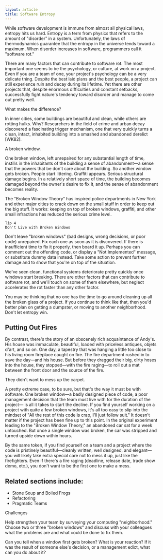 ```yaml
---
layout: article
title: Software Entropy
---
```


While software development is immune from almost all physical laws, entropy hits us hard. Entropy is a term from physics that refers to the amount of "disorder" in a system. Unfortunately, the laws of thermodynamics guarantee that the entropy in the universe tends toward a maximum. When disorder increases in software, programmers call it "software rot."

There are many factors that can contribute to software rot. The most important one seems to be the psychology, or culture, at work on a project. Even if you are a team of one, your project's psychology can be a very delicate thing. Despite the best laid plans and the best people, a project can still experience ruin and decay during its lifetime. Yet there are other projects that, despite enormous difficulties and constant setbacks, successfully fight nature's tendency toward disorder and manage to come out pretty well.

What makes the difference?


In inner cities, some buildings are beautiful and clean, while others are rotting hulks. Why? Researchers in the field of crime and urban decay discovered a fascinating trigger mechanism, one that very quickly turns a clean, intact, inhabited building into a smashed and abandoned derelict [WK82].

A broken window.

One broken window, left unrepaired for any substantial length of time, instills in the inhabitants of the building a sense of abandonment—a sense that the powers that be don't care about the building. So another window gets broken. People start littering. Graffiti appears. Serious structural damage begins. In a relatively short space of time, the building becomes damaged beyond the owner's desire to fix it, and the sense of abandonment becomes reality.

The "Broken Window Theory" has inspired police departments in New York and other major cities to crack down on the small stuff in order to keep out the big stuff. It works: keeping on top of broken windows, graffiti, and other small infractions has reduced the serious crime level.

```
Tip 4
Don't Live with Broken Windows

```

Don't leave "broken windows" (bad designs, wrong decisions, or poor code) unrepaired. Fix each one as soon as it is discovered. If there is insufficient time to fix it properly, then board it up. Perhaps you can comment out the offending code, or display a "Not Implemented" message, or substitute dummy data instead. Take some action to prevent further damage and to show that you're on top of the situation.

We've seen clean, functional systems deteriorate pretty quickly once windows start breaking. There are other factors that can contribute to software rot, and we'll touch on some of them elsewhere, but neglect accelerates the rot faster than any other factor.

You may be thinking that no one has the time to go around cleaning up all the broken glass of a project. If you continue to think like that, then you'd better plan on getting a dumpster, or moving to another neighborhood. Don't let entropy win.

## Putting Out Fires


By contrast, there's the story of an obscenely rich acquaintance of Andy's. His house was immaculate, beautiful, loaded with priceless antiques, objets d'art, and so on. One day, a tapestry that was hanging a little too close to his living room fireplace caught on fire. The fire department rushed in to save the day—and his house. But before they dragged their big, dirty hoses into the house, they stopped—with the fire raging—to roll out a mat between the front door and the source of the fire.

They didn't want to mess up the carpet.

A pretty extreme case, to be sure, but that's the way it must be with software. One broken window—a badly designed piece of code, a poor management decision that the team must live with for the duration of the project— is all it takes to start the decline. If you find yourself working on a project with quite a few broken windows, it's all too easy to slip into the mindset of "All the rest of this code is crap, I'll just follow suit." It doesn't matter if the project has been fine up to this point. In the original experiment leading to the "Broken Window Theory," an abandoned car sat for a week untouched. But once a single window was broken, the car was stripped and turned upside down within hours.

By the same token, if you find yourself on a team and a project where the code is pristinely beautiful—cleanly written, well designed, and elegant—you will likely take extra special care not to mess it up, just like the firefighters. Even if there's a fire raging (deadline, release date, trade show demo, etc.), you don't want to be the first one to make a mess.


## Related sections include:

 
* Stone Soup and Boiled Frogs
* Refactoring
* Pragmatic Teams
 
 
Challenges

Help strengthen your team by surveying your computing "neighborhood." Choose two or three "broken windows" and discuss with your colleagues what the problems are and what could be done to fix them.

Can you tell when a window first gets broken? What is your reaction? If it was the result of someone else's decision, or a management edict, what can you do about it?